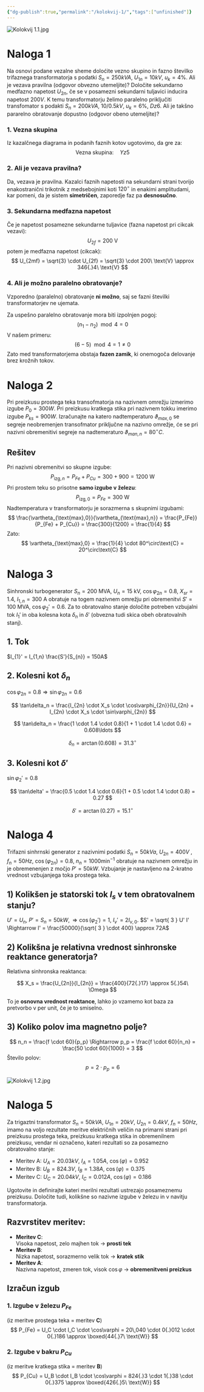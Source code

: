 ```yaml
---
{"dg-publish":true,"permalink":"/kolokvij-1/","tags":["unfinished"]}
---
```


![Kolokvij 1.1.jpg](/img/user/Attachments/izpiti/Kolokvij%201.1.jpg)
# Naloga 1
Na osnovi podane vezalne sheme doloćite vezno skupino in fazno številko trifaznega transformatorja s podatki $S_{n} = 250kVA$, $U_{1n} = 10kV$, $u_{k} = 4\%$. Ali je vezava pravilna (odgovor obvezno utemeljite)? Določite sekundarno medfazno napetost $U_{2n}$, če se v posamezni sekundarni tuljavici inducira napetost $200V$. K temu transformatorju želimo paralelno priključiti transfomator s podakti $S_{n} = 200kVA$, $10/0.5kV$, $u_{k} = 6\%$, $Dz6$. Ali je takšno pararelno obratovanje dopustno (odgovor obeno utemeljite)?
### 1. Vezna skupina
Iz kazalčnega diagrama in podanih faznih kotov ugotovimo, da gre za:
$$
\text{Vezna skupina:} \quad Yz5
$$
### 2. Ali je vezava pravilna?
Da, vezava je pravilna. Kazalci faznih napetosti na sekundarni strani tvorijo enakostranični trikotnik z medsebojnimi koti $120^\circ$ in enakimi amplitudami, kar pomeni, da je sistem **simetričen**, zaporedje faz pa **desnosučno**.
### 3. Sekundarna medfazna napetost
Če je napetost posamezne sekundarne tuljavice (fazna napetost pri cikcak vezavi):
$$
U_{2f} = 200\ \text{V}
$$
potem je medfazna napetost (cikcak):
$$
U_{2mf} = \sqrt{3} \cdot U_{2f} = \sqrt{3} \cdot 200\ \text{V} \approx 346{.}4\ \text{V}
$$
### 4. Ali je možno paralelno obratovanje?
Vzporedno (paralelno) obratovanje **ni možno**, saj se fazni številki transformatorjev ne ujemata.

Za uspešno paralelno obratovanje mora biti izpolnjen pogoj:
$$
(n_1 - n_2)\mod 4 = 0
$$
V našem primeru:
$$
(6 - 5)\mod 4 = 1 \ne 0
$$
Zato med transformatorjema obstaja **fazen zamik**, ki onemogoča delovanje brez krožnih tokov.

# Naloga 2
Pri preizkusu prostega teka transofmatorja na nazivnem omrežju izmerimo izgube $P_{0} = 300W$. Pri preizkusu kratkega stika pri nazivnem tokku imerimo izgube $P_{ks} = 900W$. Izračunajte na katero nadtemperaturo $\vartheta_{max,0}$ se segreje neobremenjen transofmator priključne na nazivno omrežje, će se pri nazivni obremenitivi segreje na nadtemeraturo $\vartheta_{man,n} = 80^{\circ}C$.

## Rešitev
Pri nazivni obremenitvi so skupne izgube:
$$
P_{\text{izg},n} = P_{Fe} + P_{Cu} = 300 + 900 = 1200\ \text{W}
$$
Pri prostem teku so prisotne **samo izgube v železu**:
$$
P_{\text{izg},0} = P_{Fe} = 300\ \text{W}
$$
Nadtemperatura v transformatorju je sorazmerna s skupnimi izgubami:
$$
\frac{\vartheta_{\text{max},0}}{\vartheta_{\text{max},n}} = \frac{P_{Fe}}{P_{Fe} + P_{Cu}} = \frac{300}{1200} = \frac{1}{4}
$$
Zato:
$$
\vartheta_{\text{max},0} = \frac{1}{4} \cdot 80^\circ\text{C} = 20^\circ\text{C}
$$

# Naloga 3
Sinhronski turbogenerator $S_n = 200\ \mathrm{MVA}$, $U_n = 15\ \mathrm{kV}$, $\cos\varphi_{2n} = 0{.}8$, $X_{sr} = 1{.}4$, $I_{1,n} = 300\ \mathrm{A}$ obratuje na togem nazivnem omrežju pri obremenitvi $S' = 100\ \mathrm{MVA}$, $\cos\varphi_{2}' = 0{.}6$. Za to obratovalno stanje določite potreben vzbujalni tok $I_1'$ in oba kolesna kota $\delta_n$ in $\delta'$ (obvezna tudi skica obeh obratovalnih stanj).
## 1. Tok
$I_{1}' = I_{1,n} \frac{S'}{S_{n}} = 150A$
## 2. Kolesni kot $\delta_n$

$\cos\varphi_{2n} = 0.8 \Rightarrow \sin\varphi_{2n} = 0.6$

$$
\tan\delta_n = \frac{I_{2n} \cdot X_s \cdot \cos\varphi_{2n}}{U_{2n} + I_{2n} \cdot X_s \cdot \sin\varphi_{2n}}
$$

$$
\tan\delta_n = \frac{1 \cdot 1.4 \cdot 0.8}{1 + 1 \cdot 1.4 \cdot 0.6} = 0.608\ldots 
$$

$$
\delta_n = \arctan(0.608) = 31.3^{\circ}
$$
## 3. Kolesni kot $\delta'$

$\sin\varphi_2' = 0.8$

$$
\tan\delta' = \frac{0.5 \cdot 1.4 \cdot 0.6}{1 + 0.5 \cdot 1.4 \cdot 0.8} = 0.27
$$

$$
\delta' = \arctan(0.27) = 15.1 ^{\circ}
$$

# Naloga 4
Trifazni sinhrnski generator z nazivnimi podatki $S_{n} = 50kVa$, $U_{2n} = 400V$ , $f_{n} = 50Hz$, $\cos(\varphi_{2n}) = 0.8$, $n_{n} = 1000\text{min}^{-1}$ obratuje na nazivnem omrežju in je obremenenjen z močjo $P' = 50kW$. Vzbujanje je nastavljeno na 2-kratno vrednost vzbujanjega toka prostega teka.

## 1) Kolikšen je statorski tok $I_s$ v tem obratovalnem stanju?
$U' = U_{n}$, $P' = S_{n} = 50kW, \Rightarrow \cos(\varphi_{2}') = 1$, $I_{v}' = 2I_{v,0}$.
$S' = \sqrt{ 3 } U' I' \Rightarrow I' = \frac{50000}{\sqrt{ 3 } \cdot 400} \approx 72A$

## 2) Kolikšna je relativna vrednost sinhronske reaktance generatorja?

Relativna sinhronska reaktanca:

$$
X_s = \frac{U_{2n}}{I_{2n}} = \frac{400}{72{.}17} \approx 5{.}54\ \Omega
$$

To je **osnovna vrednost reaktance**, lahko jo vzamemo kot baza za pretvorbo v per unit, če je to smiselno.
## 3) Koliko polov ima magnetno polje?
$$
n_n = \frac{f \cdot 60}{p_p} \Rightarrow p_p = \frac{f \cdot 60}{n_n} = \frac{50 \cdot 60}{1000} = 3
$$
Število polov:
$$
p = 2 \cdot p_p = 6
$$

![Kolokvij 1.2.jpg](/img/user/Attachments/izpiti/Kolokvij%201.2.jpg)

# Naloga 5
Za trigaztni transformator $S_{n} = 50kVA$, $U_{1n} = 20kV$, $U_{2n} = 0.4kV$, $f_{n} = 50Hz$, imamo na voljo rezultate meritve električnih veličin na primarni strani pri preizkusu prostega teka, preizkusu kratkega stika in obremenilnem preizkusu, vendar ni označeno, kateri rezultati so za posamezno obratovalno stanje:
- Meritev A: $U_{A} = 20.03kV$, $I_{A} = 1.05A$, $\cos(\varphi) = 0.952$
- Meritev B: $U_{B} = 824.3V$, $I_{B} = 1.38A$, $\cos(\varphi) = 0.375$
- Meritev C: $U_{C} = 20.04kV$, $I_{C} = 0.012A$, $\cos(\varphi) = 0.186$

Ugotovite in definirajte kateri merilni rezultati ustrezajo posameznemu preizkusu. Določite tudi, kolikšne so nazivne izgube v železu in v navitju transformatorja.
## Razvrstitev meritev:
- **Meritev C**:  
  Visoka napetost, zelo majhen tok → **prosti tek**
- **Meritev B**:  
  Nizka napetost, sorazmerno velik tok → **kratek stik**
- **Meritev A**:  
  Nazivna napetost, zmeren tok, visok $\cos\varphi$ → **obremenitveni preizkus**
## Izračun izgub
### 1. **Izgube v železu** $P_{Fe}$  
(iz meritve prostega teka = meritev **C**)
$$
P_{Fe} = U_C \cdot I_C \cdot \cos\varphi = 20\,040 \cdot 0{.}012 \cdot 0{.}186 \approx \boxed{44{.}7\ \text{W}}
$$
### 2. **Izgube v bakru** $P_{Cu}$  
(iz meritve kratkega stika = meritev **B**)
$$
P_{Cu} = U_B \cdot I_B \cdot \cos\varphi = 824{.}3 \cdot 1{.}38 \cdot 0{.}375 \approx \boxed{426{.}5\ \text{W}}
$$